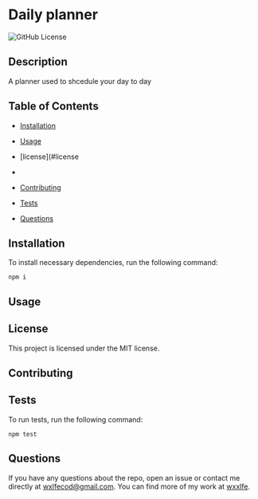 # Daily planner
![GitHub License](https://img.shields.io/badge/license-${license}-blue.svg)

## Description

A planner used to shcedule your day to day

## Table of Contents 

* [Installation](#installation)

* [Usage](#usage)

* [license](#license
*
* [Contributing](#contributing)

* [Tests](#tests)

* [Questions](#questions)

## Installation

To install necessary dependencies, run the following command:

```
npm i
```

## Usage



## License

This project is licensed under the MIT license.
  
## Contributing



## Tests

To run tests, run the following command:

```
npm test
```

## Questions

If you have any questions about the repo, open an issue or contact me directly at wxlfecod@gmail.com. You can find more of my work at [wxxlfe](https://github.com/wxxlfe/).
